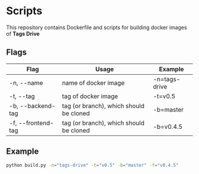 # Scripts

This repository contains Dockerfile and scripts for building docker images of **Tags Drive**

## Flags

| Flag               | Usage                                   | Example       |
| ------------------ | --------------------------------------- | ------------- |
| -n, --name         | name of docker image                    | -n=tags-drive |
| -t, --tag          | tag of docker image                     | -t=v0.5       |
| -b, --backend-tag  | tag (or branch), which should be cloned | -b=master     |
| -f, --frontend-tag | tag (or branch), which should be cloned | -b=v0.4.5     |

## Example

```sh
python build.py -n="tags-drive" -t="v0.5" -b="master" -f="v0.4.5"
```
